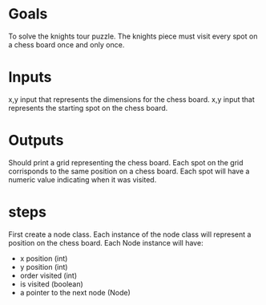 # Goals
To solve the knights tour puzzle.
The knights piece must visit every spot on a chess board once and only once.
# Inputs
x,y input that represents the dimensions for the chess board.
x,y input that represents the starting spot on the chess board.

# Outputs
Should print a grid representing the chess board.
Each spot on the grid corrisponds to the same position on a chess board.
Each spot will have a numeric value indicating when it was visited.
# steps

First create a node class. Each instance of the node class will represent a position on the chess board.
Each Node instance will have:
- x position (int)
- y position (int)
- order visited (int)
- is visited (boolean)
- a pointer to the next node (Node)
